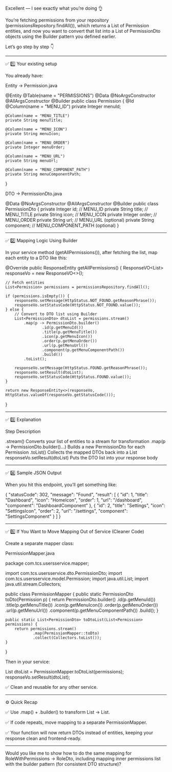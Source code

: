 Excellent — I see exactly what you’re doing 👌

You’re fetching permissions from your repository (permissionsRepository.findAll()), which returns a List of Permission entities, and now you want to convert that list into a List of PermissionDto objects using the Builder pattern you defined earlier.

Let’s go step by step 👇


---

✅ 1️⃣ Your existing setup

You already have:

Entity → Permission.java

@Entity
@Table(name = "PERMISSIONS")
@Data
@NoArgsConstructor
@AllArgsConstructor
@Builder
public class Permission {
    @Id
    @Column(name = "MENU_ID")
    private Integer menuId;

    @Column(name = "MENU_TITLE")
    private String menuTitle;

    @Column(name = "MENU_ICON")
    private String menuIcon;

    @Column(name = "MENU_ORDER")
    private Integer menuOrder;
    
    @Column(name = "MENU_URL")
    private String menuUrl;

    @Column(name = "MENU_COMPONENT_PATH")
    private String menuComponentPath;
}

DTO → PermissionDto.java

@Data
@NoArgsConstructor
@AllArgsConstructor
@Builder
public class PermissionDto {
    private Integer id;        // MENU_ID
    private String title;      // MENU_TITLE
    private String icon;       // MENU_ICON
    private Integer order;     // MENU_ORDER
    private String url;        // MENU_URL (optional)
    private String component;  // MENU_COMPONENT_PATH (optional)
}


---

✅ 2️⃣ Mapping Logic Using Builder

In your service method (getAllPermissions()), after fetching the list,
map each entity to a DTO like this:

@Override
public ResponseEntity getAllPermissions() {
    ResponseVO<List<PermissionDto>> responseVo = new ResponseVO<>();
    
    // Fetch entities
    List<Permission> permissions = permissionsRepository.findAll();
    
    if (permissions.isEmpty()) {
        responseVo.setMessage(HttpStatus.NOT_FOUND.getReasonPhrase());
        responseVo.setStatusCode(HttpStatus.NOT_FOUND.value());
    } else {
        // Convert to DTO list using Builder
        List<PermissionDto> dtoList = permissions.stream()
            .map(p -> PermissionDto.builder()
                    .id(p.getMenuId())
                    .title(p.getMenuTitle())
                    .icon(p.getMenuIcon())
                    .order(p.getMenuOrder())
                    .url(p.getMenuUrl())
                    .component(p.getMenuComponentPath())
                    .build())
            .toList();

        responseVo.setMessage(HttpStatus.FOUND.getReasonPhrase());
        responseVo.setResult(dtoList);
        responseVo.setStatusCode(HttpStatus.FOUND.value());
    }

    return new ResponseEntity<>(responseVo, HttpStatus.valueOf(responseVo.getStatusCode()));
}


---

✅ 3️⃣ Explanation

Step	Description

.stream()	Converts your list of entities to a stream for transformation
.map(p -> PermissionDto.builder()...)	Builds a new PermissionDto for each Permission
.toList()	Collects the mapped DTOs back into a List
responseVo.setResult(dtoList)	Puts the DTO list into your response body



---

✅ 4️⃣ Sample JSON Output

When you hit this endpoint, you’ll get something like:

{
  "statusCode": 302,
  "message": "Found",
  "result": [
    {
      "id": 1,
      "title": "Dashboard",
      "icon": "HomeIcon",
      "order": 1,
      "url": "/dashboard",
      "component": "DashboardComponent"
    },
    {
      "id": 2,
      "title": "Settings",
      "icon": "SettingsIcon",
      "order": 2,
      "url": "/settings",
      "component": "SettingsComponent"
    }
  ]
}


---

✅ 5️⃣ If You Want to Move Mapping Out of Service (Cleaner Code)

Create a separate mapper class:

PermissionMapper.java

package com.tcs.usersservice.mapper;

import com.tcs.usersservice.dto.PermissionDto;
import com.tcs.usersservice.model.Permission;
import java.util.List;
import java.util.stream.Collectors;

public class PermissionMapper {
    public static PermissionDto toDto(Permission p) {
        return PermissionDto.builder()
                .id(p.getMenuId())
                .title(p.getMenuTitle())
                .icon(p.getMenuIcon())
                .order(p.getMenuOrder())
                .url(p.getMenuUrl())
                .component(p.getMenuComponentPath())
                .build();
    }

    public static List<PermissionDto> toDtoList(List<Permission> permissions) {
        return permissions.stream()
                .map(PermissionMapper::toDto)
                .collect(Collectors.toList());
    }
}

Then in your service:

List<PermissionDto> dtoList = PermissionMapper.toDtoList(permissions);
responseVo.setResult(dtoList);

✅ Clean and reusable for any other service.


---

⚙️ Quick Recap

✅ Use .map() + .builder() to transform List<Permission> → List<PermissionDto>.

✅ If code repeats, move mapping to a separate PermissionMapper.

✅ Your function will now return DTOs instead of entities, keeping your response clean and frontend-ready.



---

Would you like me to show how to do the same mapping for RoleWithPermissions → RoleDto, including mapping inner permissions list with the builder pattern (for consistent DTO structure)?

